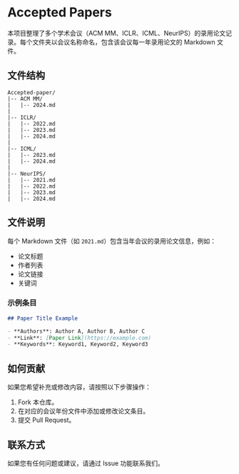# Accepted Papers

本项目整理了多个学术会议（ACM MM、ICLR、ICML、NeurIPS）的录用论文记录。每个文件夹以会议名称命名，包含该会议每一年录用论文的 Markdown 文件。

## 文件结构

```
Accepted-paper/
|-- ACM MM/
|   |-- 2024.md
|
|-- ICLR/
|   |-- 2022.md
|   |-- 2023.md
|   |-- 2024.md
|
|-- ICML/
|   |-- 2023.md
|   |-- 2024.md
|
|-- NeurIPS/
|   |-- 2021.md
|   |-- 2022.md
|   |-- 2023.md
|   |-- 2024.md
```

## 文件说明

每个 Markdown 文件（如 `2021.md`）包含当年会议的录用论文信息，例如：

- 论文标题
- 作者列表
- 论文链接
- 关键词

### 示例条目

```markdown
## Paper Title Example

- **Authors**: Author A, Author B, Author C
- **Link**: [Paper Link](https://example.com)
- **Keywords**: Keyword1, Keyword2, Keyword3
```

## 如何贡献

如果您希望补充或修改内容，请按照以下步骤操作：

1. Fork 本仓库。
2. 在对应的会议年份文件中添加或修改论文条目。
3. 提交 Pull Request。

## 联系方式

如果您有任何问题或建议，请通过 Issue 功能联系我们。
